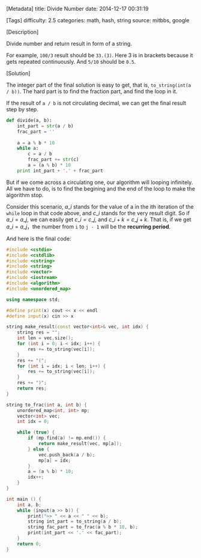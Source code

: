 [Metadata]
title: Divide Number
date: 2014-12-17 00:31:19 

[Tags]
difficulty: 2.5
categories: math, hash, string
source: mitbbs, google

[Description]

Divide number and return result in form of a string.

For example, `100/3` result should be `33.(3)`. Here 3 is in brackets because it gets repeated continuously. And `5/10` should be `0.5`.

[Solution]

The integer part of the final solution is easy to get, that is, ``to_string(int(a / b))``. The hard part is to find the fraction part, and find the loop in it.

If the result of `a / b` is not circulating decimal, we can get the final result step by step.

```python
def divide(a, b):
    int_part = str(a / b)
    frac_part = ''
    
    a = a % b * 10
    while a:
        c = a / b
        frac_part += str(c)
        a = (a % b) * 10
    print int_part + '.' + frac_part
```

But if we come across a circulating one, our algorithm will looping infinitely. All we have to do, is to find the begining and the end of the loop to make the algorithm stop.

Consider this scenario, $a\_i$ stands for the value of a in the ith iteration of the `while` loop in that code above, and $c\_i$ stands for the very result digit. So if $a\_i = a\_j$, we can easily get $c\_i = c\_j$, and $c\_{i+k} = c\_{j+k}$. That is, if we get $a\_i = a\_j$，the number from `i` to `j - 1` will be the **recurring period**.

And here is the final code:

```cpp
#include <cstdio>
#include <cstdlib>
#include <cstring>
#include <string>
#include <vector>
#include <iostream>
#include <algorithm>
#include <unordered_map>

using namespace std;

#define print(x) cout << x << endl
#define input(x) cin >> x

string make_result(const vector<int>& vec, int idx) {
    string res = "";
    int len = vec.size();
    for (int i = 0; i < idx; i++) {
        res += to_string(vec[i]);
    }
    res += "(";
    for (int i = idx; i < len; i++) {
        res += to_string(vec[i]);
    }
    res += ")";
    return res;
}

string to_frac(int a, int b) {
    unordered_map<int, int> mp;
    vector<int> vec;
    int idx = 0;

    while (true) {
        if (mp.find(a) != mp.end()) {
            return make_result(vec, mp[a]);
        } else {
            vec.push_back(a / b);
            mp[a] = idx;
        }
        a = (a % b) * 10;
        idx++;
    }
}

int main () {
    int a, b;
    while (input(a >> b)) {
        print(">> " << a << " " << b);
        string int_part = to_string(a / b);
        string fac_part = to_frac(a % b * 10, b);
        print(int_part << '.' << fac_part);
    }
    return 0;
}
```
